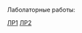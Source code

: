 Лаболаторные работы:

[ЛР1](https://github.com/NoyerXoper/mai_oop_labs_2025/tree/lab1/labs/lab1)
[ЛР2](https://github.com/NoyerXoper/mai_oop_labs_2025/tree/lab2/labs/lab2)
